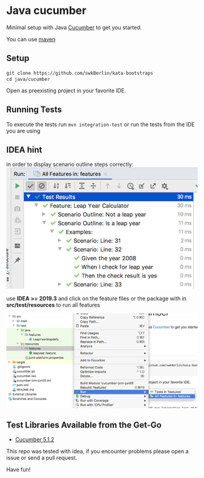 # Java cucumber

Minimal setup with Java [Cucumber](https://cucumber.io/docs/guides/10-minute-tutorial/) to get you started.

You can use [maven](https://maven.apache.org/)

## Setup

    git clone https://github.com/swkBerlin/kata-bootstraps
    cd java/cucumber

Open as preexisting project in your favorite IDE.

## Running Tests

To execute the tests run `mvn integration-test` or run the tests from the IDE you are using

## IDEA hint

in order to display scenario outline steps correctly: ![](docs/feature_steps.png)

use **IDEA >= 2019.3** and click on the feature files or the package with in **src/test/resources** to run all features

![](docs/run_all_features.png)

## Test Libraries Available from the Get-Go
- [Cucumber 5.1.2](https://github.com/cucumber/cucumber-jvm/tree/v5.1.2)

This repo was tested with idea, if you encounter problems please open a issue or send a pull request.

Have fun!
